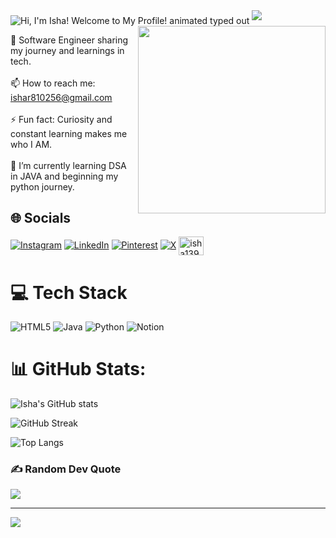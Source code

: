 <!--![MasterHead](https://user-images.githubusercontent.com/74038190/212741999-016fddbd-617a-4448-8042-0ecf907aea25.gif)-->
<img src="https://readme-typing-svg.demolab.com?font=Roboto&weight=700&size=45&duration=3000&pause=500&color=FFFFFF&center=true&vCenter=true&width=1000&lines=Welcome+to+My+Profile!;Hi%2C+I'm+Isha!" align="middle" alt="Hi, I'm Isha! Welcome to My Profile! animated typed out">

<img  src="assets/borderseperator.gif">

<img align="right" src="https://user-images.githubusercontent.com/74038190/236119160-976a0405-caa7-470c-9356-16d43402ea0a.gif" width="300">

🏫 Software Engineer sharing my journey and learnings in tech.<br/>
<br/>
📫 How to reach me: ishar810256@gmail.com <br/>
<br/>
⚡ Fun fact: Curiosity and constant learning makes me who I AM.<br/>
<br/>
🌱 I’m currently learning DSA in JAVA and beginning my python journey.
<br/>


## 🌐 Socials
[![Instagram](https://img.shields.io/badge/Instagram-%23E4405F.svg?logo=Instagram&logoColor=white)](https://instagram.com/_isha.139_) [![LinkedIn](https://img.shields.io/badge/LinkedIn-%230077B5.svg?logo=linkedin&logoColor=white)](https://linkedin.com/in/isha-rani-89352324a) [![Pinterest](https://img.shields.io/badge/Pinterest-%23E60023.svg?logo=Pinterest&logoColor=white)](https://pinterest.com/ir709004) [![X](https://img.shields.io/badge/X-black.svg?logo=X&logoColor=white)](https://x.com/Isha95349228) 
<a href="https://www.leetcode.com/isha139" target="blank"><img align="center" src="https://raw.githubusercontent.com/rahuldkjain/github-profile-readme-generator/master/src/images/icons/Social/leet-code.svg" alt="isha139" height="30" width="40" /></a>

# 💻 Tech Stack
![HTML5](https://img.shields.io/badge/html5-%23E34F26.svg?style=for-the-badge&logo=html5&logoColor=white) 
![Java](https://img.shields.io/badge/java-%23ED8B00.svg?style=for-the-badge&logo=openjdk&logoColor=white) 
![Python](https://img.shields.io/badge/python-3670A0?style=for-the-badge&logo=python&logoColor=ffdd54)
![Notion](https://img.shields.io/badge/Notion-%23000000.svg?style=for-the-badge&logo=notion&logoColor=white)

# 📊 GitHub Stats:

<!-- Total Stats -->
![Isha's GitHub stats](https://github-readme-stats.vercel.app/api?username=Isha139&theme=dark&show_icons=true&include_all_commits=true&count_private=true&cache_seconds=1800
) 
<!-- Contribution Streak -->
![GitHub Streak](https://github-readme-streak-stats.herokuapp.com?user=Isha139&theme=dark&hide_border=false&date_format=M%20j%5B%2C%20Y%5D)

<!-- Top Languages -->
![Top Langs](https://github-readme-stats.vercel.app/api/top-langs/?username=Isha139&theme=dark&hide_border=false&layout=compact&langs_count=6)

### ✍️ Random Dev Quote
![](https://quotes-github-readme.vercel.app/api?type=horizontal&theme=radical)

---
[![](https://visitcount.itsvg.in/api?id=Isha139&icon=0&color=0)](https://visitcount.itsvg.in)

<!-- Proudly created with GPRM ( https://gprm.itsvg.in ) -->
